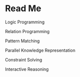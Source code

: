 # Read Me #

Logic Programming

Relation Programming

Pattern Matching

Parallel Knowledge Representation

Constraint Solving

Interactive Reasoning